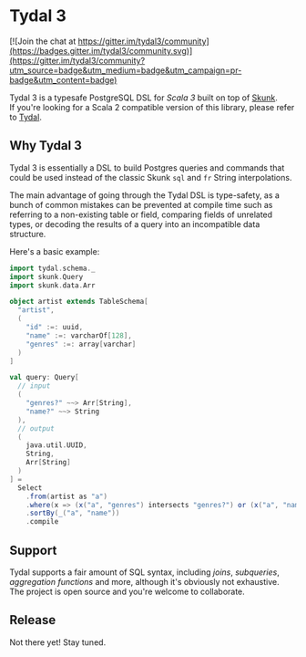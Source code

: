 # Tydal 3

[![Join the chat at https://gitter.im/tydal3/community](https://badges.gitter.im/tydal3/community.svg)](https://gitter.im/tydal3/community?utm_source=badge&utm_medium=badge&utm_campaign=pr-badge&utm_content=badge)

Tydal 3 is a typesafe PostgreSQL DSL for *Scala 3* built on top of [Skunk](https://github.com/tpolecat/skunk).  
If you're looking for a Scala 2 compatible version of this library, please refer to [Tydal](https://github.com/epifab/tydal).


## Why Tydal 3

Tydal 3 is essentially a DSL to build Postgres queries and commands
that could be used instead of the classic Skunk `sql` and `fr` String interpolations.

The main advantage of going through the Tydal DSL is type-safety,
as a bunch of common mistakes can be prevented at compile time such as 
referring to a non-existing table or field,
comparing fields of unrelated types,
or decoding the results of a query into an incompatible data structure.

Here's a basic example:

```scala
import tydal.schema._
import skunk.Query
import skunk.data.Arr

object artist extends TableSchema[
  "artist",
  (
    "id" :=: uuid,
    "name" :=: varcharOf[128],
    "genres" :=: array[varchar]
  )
]

val query: Query[
  // input
  (
    "genres?" ~~> Arr[String], 
    "name?" ~~> String
  ),
  // output
  (
    java.util.UUID,
    String,
    Arr[String]
  )
] = 
  Select
    .from(artist as "a")
    .where(x => (x("a", "genres") intersects "genres?") or (x("a", "name") like "name?"))
    .sortBy(_("a", "name"))
    .compile
```

## Support

Tydal supports a fair amount of SQL syntax, including *joins*, *subqueries*, *aggregation functions* and more,
although it's obviously not exhaustive.  
The project is open source and you're welcome to collaborate.


## Release

Not there yet! Stay tuned.
